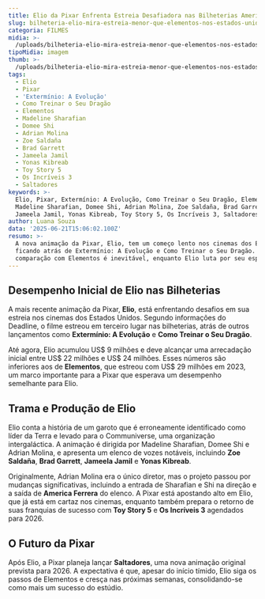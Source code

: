 ```yaml
---
title: Elio da Pixar Enfrenta Estreia Desafiadora nas Bilheterias Americanas
slug: bilheteria-elio-mira-estreia-menor-que-elementos-nos-estados-unidos
categoria: FILMES
midia: >-
  /uploads/bilheteria-elio-mira-estreia-menor-que-elementos-nos-estados-unidos-thumb.jpg
tipoMidia: imagem
thumb: >-
  /uploads/bilheteria-elio-mira-estreia-menor-que-elementos-nos-estados-unidos-thumb.jpg
tags:
  - Elio
  - Pixar
  - 'Extermínio: A Evolução'
  - Como Treinar o Seu Dragão
  - Elementos
  - Madeline Sharafian
  - Domee Shi
  - Adrian Molina
  - Zoe Saldaña
  - Brad Garrett
  - Jameela Jamil
  - Yonas Kibreab
  - Toy Story 5
  - Os Incríveis 3
  - Saltadores
keywords: >-
  Elio, Pixar, Extermínio: A Evolução, Como Treinar o Seu Dragão, Elementos,
  Madeline Sharafian, Domee Shi, Adrian Molina, Zoe Saldaña, Brad Garrett,
  Jameela Jamil, Yonas Kibreab, Toy Story 5, Os Incríveis 3, Saltadores
author: Luana Souza
data: '2025-06-21T15:06:02.100Z'
resumo: >-
  A nova animação da Pixar, Elio, tem um começo lento nos cinemas dos EUA,
  ficando atrás de Extermínio: A Evolução e Como Treinar o Seu Dragão. A
  comparação com Elementos é inevitável, enquanto Elio luta por seu espaço.
---
```


## Desempenho Inicial de Elio nas Bilheterias

A mais recente animação da Pixar, **Elio**, está enfrentando desafios em sua estreia nos cinemas dos Estados Unidos. Segundo informações do Deadline, o filme estreou em terceiro lugar nas bilheterias, atrás de outros lançamentos como **Extermínio: A Evolução** e **Como Treinar o Seu Dragão**.

Até agora, Elio acumulou US$ 9 milhões e deve alcançar uma arrecadação inicial entre US$ 22 milhões e US$ 24 milhões. Esses números são inferiores aos de **Elementos**, que estreou com US$ 29 milhões em 2023, um marco importante para a Pixar que esperava um desempenho semelhante para Elio.

## Trama e Produção de Elio

Elio conta a história de um garoto que é erroneamente identificado como líder da Terra e levado para o Communiverse, uma organização intergaláctica. A animação é dirigida por Madeline Sharafian, Domee Shi e Adrian Molina, e apresenta um elenco de vozes notáveis, incluindo **Zoe Saldaña**, **Brad Garrett**, **Jameela Jamil** e **Yonas Kibreab**.

Originalmente, Adrian Molina era o único diretor, mas o projeto passou por mudanças significativas, incluindo a entrada de Sharafian e Shi na direção e a saída de **America Ferrera** do elenco. A Pixar está apostando alto em Elio, que já está em cartaz nos cinemas, enquanto também prepara o retorno de suas franquias de sucesso com **Toy Story 5** e **Os Incríveis 3** agendados para 2026.

## O Futuro da Pixar

Após Elio, a Pixar planeja lançar **Saltadores**, uma nova animação original prevista para 2026. A expectativa é que, apesar do início tímido, Elio siga os passos de Elementos e cresça nas próximas semanas, consolidando-se como mais um sucesso do estúdio.
